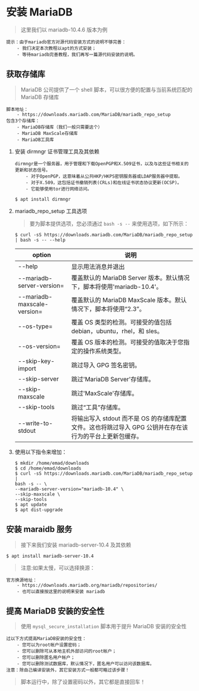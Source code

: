 # 安装 MariaDB

> 这里我们以 mariadb-10.4.6 版本为例

```text
提示：由于mariadb官方对源代码安装方式的说明不够完善：
    - 我们决定本次教程以apt的方式安装；
    - 等待mariadb完善教程，我们再写一篇源代码安装的说明。
```

## 获取存储库

> MariaDB 公司提供了一个 shell 脚本，可以很方便的配置与当前系统匹配的 MariaDB 存储库

```text
脚本地址：
    - https://downloads.mariadb.com/MariaDB/mariadb_repo_setup
包含3个存储库：
    - MariaDB存储库（我们一般只需要这个）
    - MariaDB MaxScale存储库
    - MariaDB工具库
```

1. 安装 dirmngr 证书管理工具及其依赖

   ```text
   dirmngr是一个服务器，用于管理和下载OpenPGP和X.509证书，以及与这些证书相关的更新和状态信号。
       - 对于OpenPGP，这意味着从公共HKP/HKPS密钥服务器或LDAP服务器中提取。
       - 对于X.509，这包括证书撤销列表(CRLs)和在线证书状态协议更新(OCSP)。
       - 它能够使用tor进行网络访问。
   ```

   ```shell
   $ apt install dirmngr
   ```

2. mariadb_repo_setup 工具选项

   > 要为脚本提供选项，您必须通过 `bash -s --` 来使用选项，如下所示：

   ```shell
   $ curl -sS https://downloads.mariadb.com/MariaDB/mariadb_repo_setup | bash -s -- --help
   ```

   | option                               | 说明                                                                                                    |
   | ------------------------------------ | ------------------------------------------------------------------------------------------------------- |
   | --help                               | 显示用法消息并退出                                                                                      |
   | --mariadb-server-version=<version>   | 覆盖默认的 MariaDB Server 版本。默认情况下，脚本将使用'mariadb-10.4'。                                  |
   | --mariadb-maxscale-version=<version> | 覆盖默认的 MariaDB MaxScale 版本。默认情况下，脚本将使用“2.3”。                                         |
   | --os-type=<type>                     | 覆盖 OS 类型的检测。可接受的值包括 debian，ubuntu，rhel，和 sles。                                      |
   | --os-version=<type>                  | 覆盖 OS 版本的检测。可接受的值取决于您指定的操作系统类型。                                              |
   | --skip-key-import                    | 跳过导入 GPG 签名密钥。                                                                                 |
   | --skip-server                        | 跳过'MariaDB Server'存储库。                                                                            |
   | --skip-maxscale                      | 跳过'MaxScale'存储库。                                                                                  |
   | --skip-tools                         | 跳过“工具”存储库。                                                                                      |
   | --write-to-stdout                    | 将输出写入 stdout 而不是 OS 的存储库配置文件。这也将跳过导入 GPG 公钥并在存在该行为的平台上更新包缓存。 |

3. 使用以下指令来增加：

   ```shell
   $ mkdir /home/emad/downloads
   $ cd /home/emad/downloads
   $ curl -sS https://downloads.mariadb.com/MariaDB/mariadb_repo_setup |
   bash -s -- \
   --mariadb-server-version="mariadb-10.4" \
   --skip-maxscale \
   --skip-tools
   $ apt update
   $ apt dist-upgrade
   ```

## 安装 maraidb 服务

> 接下来我们安装 mariadb-server-10.4 及其依赖

```shell
$ apt install mariadb-server-10.4
```

> 注意:如果太慢，可以选择换源：

```text
官方换源地址：
    - https://downloads.mariadb.org/mariadb/repositories/
    - 也可以直接按这里的说明来安装 mariadb
```

## 提高 MariaDB 安装的安全性

> 使用 `mysql_secure_installation` 脚本用于提升 MariaDB 安装的安全性

```text
过以下方式提高MariaDB安装的安全性：
    - 您可以为root帐户设置密码；
    - 您可以删除可从本地主机外部访问的root帐户；
    - 您可以删除匿名用户帐户；
    - 您可以删除测试数据库，默认情况下，匿名用户可以访问该数据库。
注意：除自己编译安装外，其它安装方式一般都可略过该步骤！
```

> 脚本运行中，除了设置密码以外，其它都是直接回车！
